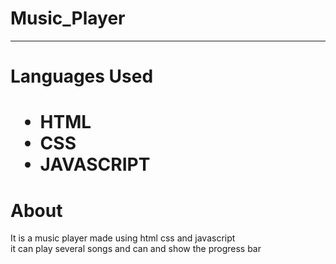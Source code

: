 # Music_Player
<hr/>
<h1>Languages Used<h1/>
<ul>
<li>HTML</li>
<li>CSS</li>
<li>JAVASCRIPT</li>
</ul>
<h1>About</h1>
<p>It is a music  player  made using  html css and  javascript <br/> it can play several  songs and  can and show  the  progress  bar</p>

